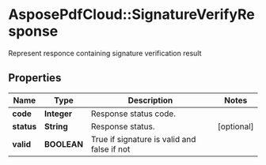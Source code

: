 ﻿# AsposePdfCloud::SignatureVerifyResponse
Represent responce containing signature verification result

## Properties
Name | Type | Description | Notes
------------ | ------------- | ------------- | -------------
**code** | **Integer** | Response status code. | 
**status** | **String** | Response status. | [optional] 
**valid** | **BOOLEAN** | True if signature is valid and false if not | 


